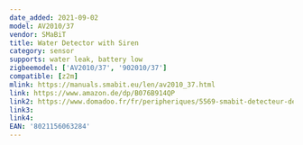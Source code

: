 ```yaml
---
date_added: 2021-09-02
model: AV2010/37
vendor: SMaBiT
title: Water Detector with Siren
category: sensor
supports: water leak, battery low
zigbeemodel: ['AV2010/37', '902010/37']
compatible: [z2m]
mlink: https://manuals.smabit.eu/len/av2010_37.html
link: https://www.amazon.de/dp/B076B914QP
link2: https://www.domadoo.fr/fr/peripheriques/5569-smabit-detecteur-de-fuite-d-eau-avec-sirene-zigbee-8021156063291.html
link3: 
link4:
EAN: '8021156063284' 
---
```


